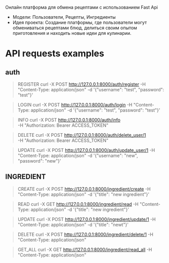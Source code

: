 Онлайн платформа для обмена рецептами с использованием Fast Api
- Модели: Пользователи, Рецепты, Ингредиенты
- Идея проекта: Создание платформы, где пользователи могут обмениваться рецептами блюд, делиться своим опытом приготовления и находить новые идеи для кулинарии.

# API requests examples

## auth

> REGISTER
curl -X POST http://127.0.0.1:8000/auth/register -H "Content-Type: application/json" -d '{"username": "test", "password": "test"}'


> LOGIN
curl -X POST http://127.0.0.1:8000/auth/login -H "Content-Type: application/json" -d '{"username": "test", "password": "test"}'


> INFO 
curl -X POST http://127.0.0.1:8000/auth/info \
    -H "Authorization: Bearer ACCESS_TOKEN"


> DELETE
curl -X POST http://127.0.0.1:8000/auth/delete_user/1 \
    -H "Authorization: Bearer ACCESS_TOKEN"


> UPDATE
curl -X POST http://127.0.0.1:8000/auth/update_user/1 -H "Content-Type: application/json" -d '{"username": "new", "password": "new"}'


## INGREDIENT

> CREATE
curl -X POST http://127.0.0.1:8000/ingredient/create -H "Content-Type: application/json" -d '{"title": "new ingredient"}'


> READ
curl -X GET http://127.0.0.1:8000/ingredient/read -H "Content-Type: application/json" -d '{"title": "new ingredient"}'


> UPDATE
curl -X POST http://127.0.0.1:8000/ingredient/update/1 -H "Content-Type: application/json" -d '{"title": "newt"}'


> DELETE
curl -X POST http://127.0.0.1:8000/ingredient/delete/1 -H "Content-Type: application/json"


> GET_ALL
curl -X GET http://127.0.0.1:8000/ingredient/read_all    -H "Content-Type: application/json"

